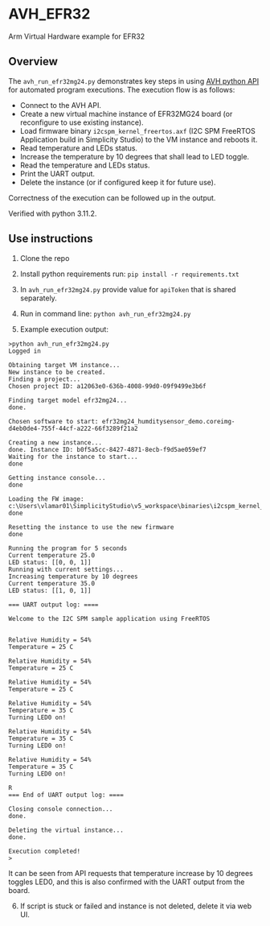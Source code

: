 # AVH_EFR32
Arm Virtual Hardware example for EFR32

## Overview
The `avh_run_efr32mg24.py` demonstrates key steps in using [AVH python API](https://github.com/arm-software/avh-api) for automated program executions. The execution flow is as follows:
 - Connect to the AVH API.
 - Create a new virtual machine instance of EFR32MG24 board (or reconfigure to use existing instance).
 - Load firmware binary `i2cspm_kernel_freertos.axf` (I2C SPM FreeRTOS Application build in Simplicity Studio) to the VM instance and reboots it.
 - Read temperature and LEDs status.
 - Increase the temperature by 10 degrees that shall lead to LED toggle.
 - Read the temperature and LEDs status.
 - Print the UART output.
 - Delete the instance (or if configured keep it for future use).

Correctness of the execution can be followed up in the output.

Verified with python 3.11.2.

## Use instructions

1) Clone the repo

2) Install python requirements run: ```pip install -r requirements.txt```

3) In `avh_run_efr32mg24.py`  provide value for  `apiToken` that is shared separately.

4) Run in command line: ```python avh_run_efr32mg24.py```

5) Example execution output:
```
>python avh_run_efr32mg24.py
Logged in

Obtaining target VM instance...
New instance to be created.
Finding a project...
Chosen project ID: a12063e0-636b-4008-99d0-09f9499e3b6f

Finding target model efr32mg24...
done.

Chosen software to start: efr32mg24_humditysensor_demo.coreimg-d4eb0de4-755f-44cf-a222-66f3289f21a2

Creating a new instance...
done. Instance ID: b0f5a5cc-8427-4871-8ecb-f9d5ae059ef7
Waiting for the instance to start...
done

Getting instance console...
done

Loading the FW image: c:\Users\vlamar01\SimplicityStudio\v5_workspace\binaries\i2cspm_kernel_freertos.axf
done

Resetting the instance to use the new firmware
done

Running the program for 5 seconds
Current temperature 25.0
LED status: [[0, 0, 1]]
Running with current settings...
Increasing temperature by 10 degrees
Current temperature 35.0
LED status: [[1, 0, 1]]

=== UART output log: ====

Welcome to the I2C SPM sample application using FreeRTOS


Relative Humidity = 54%
Temperature = 25 C

Relative Humidity = 54%
Temperature = 25 C

Relative Humidity = 54%
Temperature = 25 C

Relative Humidity = 54%
Temperature = 35 C
Turning LED0 on!

Relative Humidity = 54%
Temperature = 35 C
Turning LED0 on!

Relative Humidity = 54%
Temperature = 35 C
Turning LED0 on!

R
=== End of UART output log: ====

Closing console connection...
done.

Deleting the virtual instance...
done.

Execution completed!
>
```
It can be seen from API requests that temperature increase by 10 degrees toggles LED0, and this is also confirmed with the UART output from the board.

6) If script is stuck or failed and instance is not deleted, delete it via web UI.